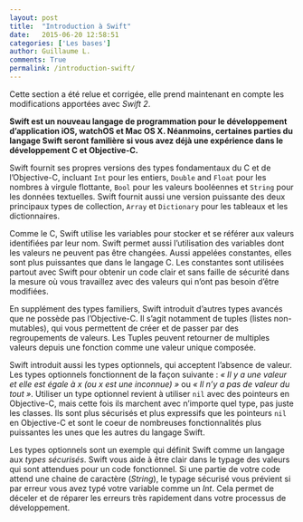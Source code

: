 ```yaml
---
layout: post
title:  "Introduction à Swift"
date:   2015-06-20 12:58:51
categories: ['Les bases']
author: Guillaume L.
comments: True
permalink: /introduction-swift/
---
```


<div class="swift2">
	<p>Cette section a été relue et corrigée, elle prend maintenant en compte les modifications apportées avec <em>Swift 2</em>.</p>
</div>

**Swift est un nouveau langage de programmation pour le développement d’application iOS, watchOS et Mac OS X. Néanmoins, certaines parties du langage Swift seront familière si vous avez déjà une expérience dans le développement C et Objective-C.**

Swift fournit ses propres versions des types fondamentaux du C et de l’Objective-C, incluant `Int` pour les entiers, `Double` and `Float` pour les nombres à virgule flottante, `Bool` pour les valeurs booléennes et `String` pour les données textuelles. Swift fournit aussi une version puissante des deux principaux types de collection, `Array` et `Dictionary` pour les tableaux et les dictionnaires.

Comme le C, Swift utilise les variables pour stocker et se référer aux valeurs identifiées par leur nom. Swift permet aussi l’utilisation des variables dont les valeurs ne peuvent pas être changées. Aussi appelées constantes, elles sont plus puissantes que dans le langage C. Les constantes sont utilisées partout avec Swift pour obtenir un code clair et sans faille de sécurité dans la mesure où vous travaillez avec des valeurs qui n’ont pas besoin d’être modifiées.

En supplément des types familiers, Swift introduit d’autres types avancés que ne possède pas l’Objective-C. Il s’agit notamment de tuples (listes non-mutables), qui vous permettent de créer et de passer par des regroupements de valeurs. Les Tuples peuvent retourner de multiples valeurs depuis une fonction comme une valeur unique composée.

Swift introduit aussi les types optionnels, qui acceptent l’absence de valeur. Les types optionnels fonctionnent de la façon suivante : *« Il y a une valeur et elle est égale à x (ou x est une inconnue) »* ou *« Il n’y a pas de valeur du tout »*. Utiliser un type optionnel revient à utiliser `nil` avec des pointeurs en Objective-C, mais cette fois ils marchent avec n’importe quel type, pas juste les classes. Ils sont plus sécurisés et plus expressifs que les pointeurs `nil` en Objective-C et sont le coeur de nombreuses fonctionnalités plus puissantes les unes que les autres du langage Swift.

Les types optionnels sont un exemple qui définit Swift comme un langage aux *types sécurisés*. Swift vous aide à être clair dans le typage des valeurs qui sont attendues pour un code fonctionnel. Si une partie de votre code attend une chaine de caractère (*String*), le typage sécurisé vous prévient si par erreur vous avez typé votre variable comme un *Int*. Cela permet de déceler et de réparer les erreurs très rapidement dans votre processus de développement.
